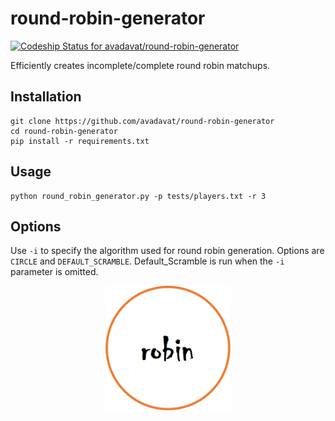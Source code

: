 # round-robin-generator

[![Codeship Status for avadavat/round-robin-generator](https://app.codeship.com/projects/deb1b7b0-6962-0138-9e23-22c0d1c6829f/status?branch=master)](https://app.codeship.com/projects/394216)

Efficiently creates incomplete/complete round robin matchups.

## Installation

```
git clone https://github.com/avadavat/round-robin-generator
cd round-robin-generator
pip install -r requirements.txt
```

## Usage

```
python round_robin_generator.py -p tests/players.txt -r 3
```

## Options

Use `-i` to specify the algorithm used for round robin generation.
Options are `CIRCLE` and `DEFAULT_SCRAMBLE`. Default_Scramble is run when the `-i` parameter is omitted.

<p align="center">
  <img src=branding/Robin_Logo.png? alt="Custom Logo" width="200" />
</p>
